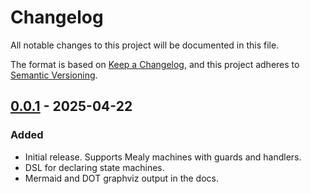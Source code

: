 # Changelog
All notable changes to this project will be documented in this file.

The format is based on [Keep a Changelog][keepachangelog], and this project
adheres to [Semantic Versioning][semver].

## [0.0.1] - 2025-04-22
### Added
* Initial release. Supports Mealy machines with guards and handlers.
* DSL for declaring state machines.
* Mermaid and DOT graphviz output in the docs.

[keepachangelog]: https://keepachangelog.com/en/1.0.0/
[semver]: https://semver.org/spec/v2.0.0.html

[0.0.1]: https://github.com/michalsustr/rust-automata/releases/tag/v0.0.1

